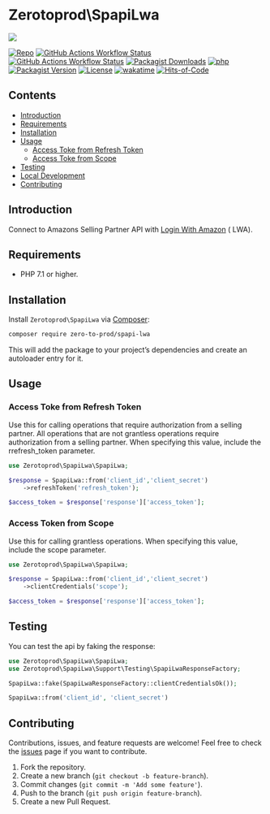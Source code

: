 # Zerotoprod\SpapiLwa

![](art/logo.png)

[![Repo](https://img.shields.io/badge/github-gray?logo=github)](https://github.com/zero-to-prod/spapi-lwa)
[![GitHub Actions Workflow Status](https://img.shields.io/github/actions/workflow/status/zero-to-prod/spapi-lwa/test.yml?label=test)](https://github.com/zero-to-prod/spapi-lwa/actions)
[![GitHub Actions Workflow Status](https://img.shields.io/github/actions/workflow/status/zero-to-prod/spapi-lwa/backwards_compatibility.yml?label=backwards_compatibility)](https://github.com/zero-to-prod/spapi-lwa/actions)
[![Packagist Downloads](https://img.shields.io/packagist/dt/zero-to-prod/spapi-lwa?color=blue)](https://packagist.org/packages/zero-to-prod/spapi-lwa/stats)
[![php](https://img.shields.io/packagist/php-v/zero-to-prod/spapi-lwa.svg?color=purple)](https://packagist.org/packages/zero-to-prod/spapi-lwa/stats)
[![Packagist Version](https://img.shields.io/packagist/v/zero-to-prod/spapi-lwa?color=f28d1a)](https://packagist.org/packages/zero-to-prod/spapi-lwa)
[![License](https://img.shields.io/packagist/l/zero-to-prod/spapi-lwa?color=pink)](https://github.com/zero-to-prod/spapi-lwa/blob/main/LICENSE.md)
[![wakatime](https://wakatime.com/badge/github/zero-to-prod/spapi-lwa.svg)](https://wakatime.com/badge/github/zero-to-prod/spapi-lwa)
[![Hits-of-Code](https://hitsofcode.com/github/zero-to-prod/spapi-lwa?branch=main)](https://hitsofcode.com/github/zero-to-prod/spapi-lwa/view?branch=main)

## Contents

- [Introduction](#introduction)
- [Requirements](#requirements)
- [Installation](#installation)
- [Usage](#usage)
    - [Access Toke from Refresh Token](#access-toke-from-refresh-token)
    - [Access Toke from Scope](#access-token-from-scope)
- [Testing](#testing)
- [Local Development](./LOCAL_DEVELOPMENT.md)
- [Contributing](#contributing)

## Introduction

Connect to Amazons Selling Partner API with [Login With Amazon](https://developer-docs.amazon.com/sp-api/docs/connecting-to-the-selling-partner-api) (
LWA).

## Requirements

- PHP 7.1 or higher.

## Installation

Install `Zerotoprod\SpapiLwa` via [Composer](https://getcomposer.org/):

```bash
composer require zero-to-prod/spapi-lwa
```

This will add the package to your project’s dependencies and create an autoloader entry for it.

## Usage

### Access Toke from Refresh Token

Use this for calling operations that require authorization from a selling partner. All operations that are not grantless operations require
authorization from a selling partner. When specifying this value, include the rrefresh_token parameter.

```php
use Zerotoprod\SpapiLwa\SpapiLwa;

$response = SpapiLwa::from('client_id','client_secret')
    ->refreshToken('refresh_token');

$access_token = $response['response']['access_token'];
```

### Access Token from Scope

Use this for calling grantless operations. When specifying this value, include the scope parameter.

```php
use Zerotoprod\SpapiLwa\SpapiLwa;

$response = SpapiLwa::from('client_id','client_secret')
    ->clientCredentials('scope');

$access_token = $response['response']['access_token'];
```

## Testing
You can test the api by faking the response:
```php
use Zerotoprod\SpapiLwa\SpapiLwa;
use Zerotoprod\SpapiLwa\Support\Testing\SpapiLwaResponseFactory;

SpapiLwa::fake(SpapiLwaResponseFactory::clientCredentialsOk());

SpapiLwa::from('client_id', 'client_secret')
```

## Contributing

Contributions, issues, and feature requests are welcome!
Feel free to check the [issues](https://github.com/zero-to-prod/spapi-lwa/issues) page if you want to contribute.

1. Fork the repository.
2. Create a new branch (`git checkout -b feature-branch`).
3. Commit changes (`git commit -m 'Add some feature'`).
4. Push to the branch (`git push origin feature-branch`).
5. Create a new Pull Request.
